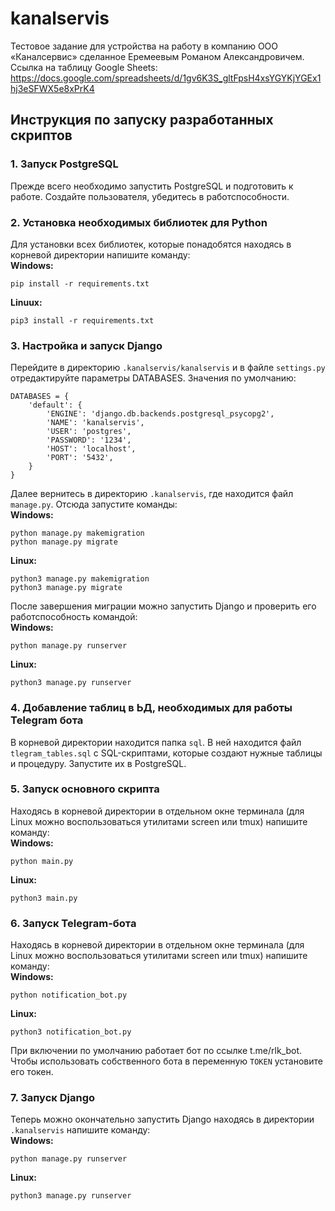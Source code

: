 # kanalservis
Тестовое задание для устройства на работу в компанию ООО «Каналсервис» сделанное Еремеевым Романом Александровичем.
Ссылка на таблицу Google Sheets:
https://docs.google.com/spreadsheets/d/1gv6K3S_gltFpsH4xsYGYKjYGEx1hj3eSFWX5e8xPrK4
## Инструкция по запуску разработанных скриптов
### **1. Запуск PostgreSQL**
Прежде всего необходимо запустить PostgreSQL и подготовить к работе. Создайте пользователя, убедитесь в работспособности.
### **2. Установка необходимых библиотек для Python**
Для установки всех библиотек, которые понадобятся находясь в корневой директории напишите команду:  
**Windows:**
```
pip install -r requirements.txt
```
**Linuux:**
```
pip3 install -r requirements.txt
```
### **3. Настройка и запуск Django**
Перейдите в директорию `.kanalservis/kanalservis` и в файле `settings.py` отредактируйте параметры DATABASES. Значения по умолчанию:
```
DATABASES = {
    'default': {
        'ENGINE': 'django.db.backends.postgresql_psycopg2',
        'NAME': 'kanalservis',
        'USER': 'postgres',
        'PASSWORD': '1234',
        'HOST': 'localhost',
        'PORT': '5432',
    }
}
```
Далее вернитесь в директорию `.kanalservis`, где находится файл `manage.py`. Отсюда запустите команды:  
**Windows:**
```
python manage.py makemigration
python manage.py migrate
```
**Linux:**
```
python3 manage.py makemigration
python3 manage.py migrate
```
После завершения миграции можно запустить Django и проверить его работспособность командой:  
**Windows:**
```
python manage.py runserver
```
**Linux:**
```
python3 manage.py runserver
```
### **4. Добавление таблиц в ЬД, необходимых для работы Telegram бота**
В корневой директории находится папка `sql`. В ней находится файл `tlegram_tables.sql` с SQL-скриптами, которые создают нужные таблицы и процедуру. Запустите их в PostgreSQL.
### **5. Запуск основного скрипта**
Находясь в корневой директории в отдельном окне терминала (для Linux можно воспользоваться утилитами screen или tmux) напишите команду:  
**Windows:**
```
python main.py
```
**Linux:**
```
python3 main.py
```
### **6. Запуск Telegram-бота**
Находясь в корневой директории в отдельном окне терминала (для Linux можно воспользоваться утилитами screen или tmux) напишите команду:  
**Windows:**
```
python notification_bot.py
```
**Linux:**
```
python3 notification_bot.py
```
При включении по умолчанию работает бот по ссылке t.me/rlk_bot. Чтобы использовать собственного бота в переменную `TOKEN` установите его токен.
### **7. Запуск Django**
Теперь можно окончательно запустить Django находясь в директории `.kanalservis` напишите команду:  
**Windows:**
```
python manage.py runserver
```
**Linux:**
```
python3 manage.py runserver
```
